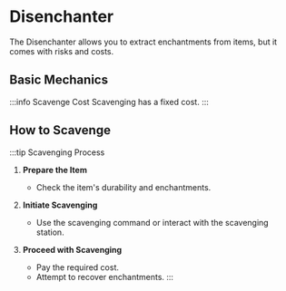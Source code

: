 ﻿---
sidebar_position: 3
---
# Disenchanter

The Disenchanter allows you to extract enchantments from items, but it comes with risks and costs.

## Basic Mechanics

:::info Scavenge Cost
Scavenging has a fixed cost.
:::

## How to Scavenge

:::tip Scavenging Process
1. **Prepare the Item**
   - Check the item's durability and enchantments.

2. **Initiate Scavenging**
   - Use the scavenging command or interact with the scavenging station.

3. **Proceed with Scavenging**
   - Pay the required cost.
   - Attempt to recover enchantments.
:::
